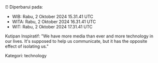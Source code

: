 ⏰ Diperbarui pada:
- WIB: Rabu, 2 Oktober 2024 15.31.41 UTC
- WITA: Rabu, 2 Oktober 2024 16.31.41 UTC
- WIT: Rabu, 2 Oktober 2024 17.31.41 UTC

Kutipan Inspiratif:
"We have more media than ever and more technology in our lives. It's supposed to help us communicate, but it has the opposite effect of isolating us."


Kategori: technology

